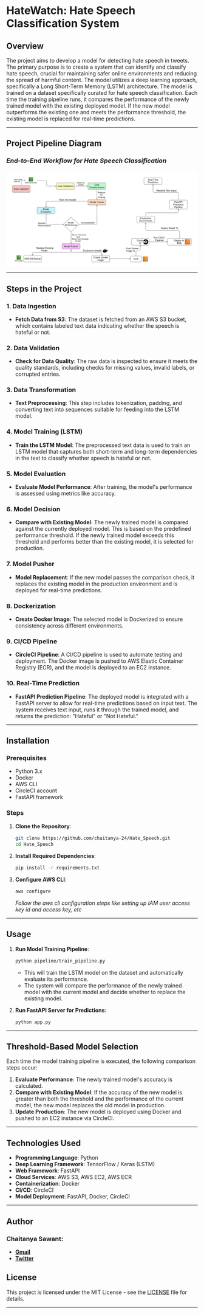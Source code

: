 # HateWatch: Hate Speech Classification System

## Overview
The project aims to develop a model for detecting hate speech in tweets. The primary purpose is to create a system that can identify and classify hate speech, crucial for maintaining safer online environments and reducing the spread of harmful content. The model utilizes a deep learning approach, specifically a Long Short-Term Memory (LSTM) architecture. The model is trained on a dataset specifically curated for hate speech classification. Each time the training pipeline runs, it compares the performance of the newly trained model with the existing deployed model. If the new model outperforms the existing one and meets the performance threshold, the existing model is replaced for real-time predictions.

---

## Project Pipeline Diagram

### *End-to-End Workflow for Hate Speech Classification*
![alt text](<assets/Project Workflow.png>)


---

## Steps in the Project

### 1. Data Ingestion
- **Fetch Data from S3**: The dataset is fetched from an AWS S3 bucket, which contains labeled text data indicating whether the speech is hateful or not.

### 2. Data Validation
- **Check for Data Quality**: The raw data is inspected to ensure it meets the quality standards, including checks for missing values, invalid labels, or corrupted entries.

### 3. Data Transformation
- **Text Preprocessing**: This step includes tokenization, padding, and converting text into sequences suitable for feeding into the LSTM model.

### 4. Model Training (LSTM)
- **Train the LSTM Model**: The preprocessed text data is used to train an LSTM model that captures both short-term and long-term dependencies in the text to classify whether speech is hateful or not.
  
### 5. Model Evaluation
- **Evaluate Model Performance**: After training, the model's performance is assessed using metrics like accuracy.

### 6. Model Decision
- **Compare with Existing Model**: The newly trained model is compared against the currently deployed model. This is based on the predefined performance threshold. If the newly trained model exceeds this threshold and performs better than the existing model, it is selected for production.
  
### 7. Model Pusher
- **Model Replacement**: If the new model passes the comparison check, it replaces the existing model in the production environment and is deployed for real-time predictions.

### 8. Dockerization
- **Create Docker Image**: The selected model is Dockerized to ensure consistency across different environments.

### 9. CI/CD Pipeline
- **CircleCI Pipeline**: A CI/CD pipeline is used to automate testing and deployment. The Docker image is pushed to AWS Elastic Container Registry (ECR), and the model is deployed to an EC2 instance.

### 10. Real-Time Prediction
- **FastAPI Prediction Pipeline**: The deployed model is integrated with a FastAPI server to allow for real-time predictions based on input text. The system receives text input, runs it through the trained model, and returns the prediction: "Hateful" or "Not Hateful."

---

## Installation

### Prerequisites
- Python 3.x
- Docker
- AWS CLI
- CircleCI account
- FastAPI framework

### Steps

1. **Clone the Repository**:
    ```bash
    git clone https://github.com/chaitanya-24/Hate_Speech.git
    cd Hate_Speech
    ```

2. **Install Required Dependencies**:
    ```bash
    pip install -r requirements.txt
    ```

3. **Configure AWS CLI**:
    ```bash
    aws configure
    ```
    *Follow the aws cli configuration steps like setting up IAM user access key id and access key, etc*
---

## Usage

1. **Run Model Training Pipeline**:
    ```bash
    python pipeline/train_pipeline.py
    ```
    - This will train the LSTM model on the dataset and automatically evaluate its performance.
    - The system will compare the performance of the newly trained model with the current model and decide whether to replace the existing model.

2. **Run FastAPI Server for Predictions**:
    ```bash
    python app.py
    ```

---

## Threshold-Based Model Selection

Each time the model training pipeline is executed, the following comparison steps occur:
1. **Evaluate Performance**: The newly trained model's accuracy is calculated.
2. **Compare with Existing Model**: If the accuracy of the new model is greater than both the threshold and the performance of the current model, the new model replaces the old model in production.
3. **Update Production**: The new model is deployed using Docker and pushed to an EC2 instance via CircleCI.

---

## Technologies Used

- **Programming Language**: Python
- **Deep Learning Framework**: TensorFlow / Keras (LSTM)
- **Web Framework**: FastAPI
- **Cloud Services**: AWS S3, AWS EC2, AWS ECR
- **Containerization**: Docker
- **CI/CD**: CircleCI
- **Model Deployment**: FastAPI, Docker, CircleCI

---

## Author
### Chaitanya Sawant:
* **[Gmail](mailto:chaitanya.aiwork@gmail.com)**
* **[Twitter](https://twitter.com/chaitanya_42)**

## License

This project is licensed under the MIT License - see the [LICENSE](LICENSE) file for details.

---

